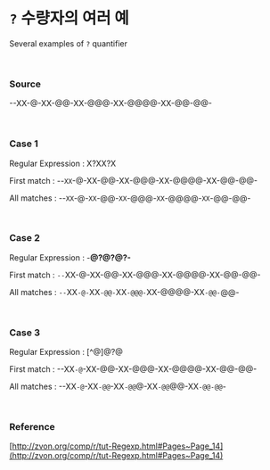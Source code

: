 # `?` 수량자의 여러 예

Several examples of `?` quantifier

<br>

### Source

--XX-@-XX-@@-XX-@@@-XX-@@@@-XX-@@-@@-

<br>

### Case 1

Regular Expression : X?XX?X

First match : --`XX`-@-XX-@@-XX-@@@-XX-@@@@-XX-@@-@@-

All matches : --`XX`-@-`XX`-@@-`XX`-@@@-`XX`-@@@@-`XX`-@@-@@-

<br>

### Case 2

Regular Expression : -**@?@?@?-**

First match : `--`XX-@-XX-@@-XX-@@@-XX-@@@@-XX-@@-@@-

All matches : `--`XX`-@-`XX`-@@-`XX`-@@@-`XX-@@@@-XX`-@@-`@@-

<br>

### Case 3

Regular Expression : [^@]@?@

First match : --XX`-@`-XX-@@-XX-@@@-XX-@@@@-XX-@@-@@-

All matches : --XX`-@`-XX`-@@`-XX`-@@`@-XX`-@@`@@-XX`-@@-@@`-

<br>

### Reference

[http://zvon.org/comp/r/tut-Regexp.html#Pages~Page_14](http://zvon.org/comp/r/tut-Regexp.html#Pages~Page_14)
